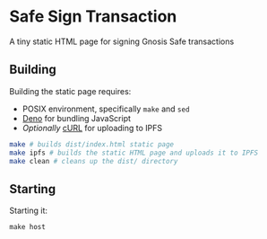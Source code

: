 # Safe Sign Transaction

A tiny static HTML page for signing Gnosis Safe transactions

## Building

Building the static page requires:

- POSIX environment, specifically `make` and `sed`
- [Deno](https://deno.land) for bundling JavaScript
- _Optionally_ [cURL](https://curl.se) for uploading to IPFS

```sh
make # builds dist/index.html static page
make ipfs # builds the static HTML page and uploads it to IPFS
make clean # cleans up the dist/ directory
```

## Starting

Starting it:
```
make host
```